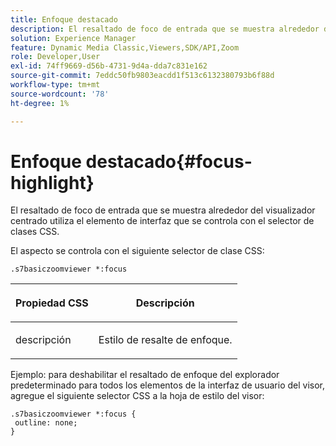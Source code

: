 ```yaml
---
title: Enfoque destacado
description: El resaltado de foco de entrada que se muestra alrededor del visualizador centrado utiliza el elemento de interfaz que se controla con el selector de clases CSS.
solution: Experience Manager
feature: Dynamic Media Classic,Viewers,SDK/API,Zoom
role: Developer,User
exl-id: 74ff9669-d56b-4731-9d4a-dda7c831e162
source-git-commit: 7eddc50fb9803eacdd1f513c6132380793b6f88d
workflow-type: tm+mt
source-wordcount: '78'
ht-degree: 1%

---
```


# Enfoque destacado{#focus-highlight}

El resaltado de foco de entrada que se muestra alrededor del visualizador centrado utiliza el elemento de interfaz que se controla con el selector de clases CSS.

<!--<a id="section_061E550C1C1D4DB2BD663A898895B38C"></a>-->

El aspecto se controla con el siguiente selector de clase CSS:

```
.s7basiczoomviewer *:focus
```

<table id="table_94EE3F5BBE4547C0B4943471CEE7EDE4"> 
 <thead> 
  <tr> 
   <th colname="col1" class="entry"> <p> Propiedad CSS </p> </th> 
   <th colname="col2" class="entry"> <p>Descripción </p> </th> 
  </tr> 
 </thead>
 <tbody> 
  <tr> 
   <td colname="col1"> <p> <span class="codeph"> descripción </span> </p> </td> 
   <td colname="col2"> <p>Estilo de resalte de enfoque. </p> </td> 
  </tr> 
 </tbody> 
</table>

Ejemplo: para deshabilitar el resaltado de enfoque del explorador predeterminado para todos los elementos de la interfaz de usuario del visor, agregue el siguiente selector CSS a la hoja de estilo del visor:

```
.s7basiczoomviewer *:focus { 
 outline: none; 
}
```
